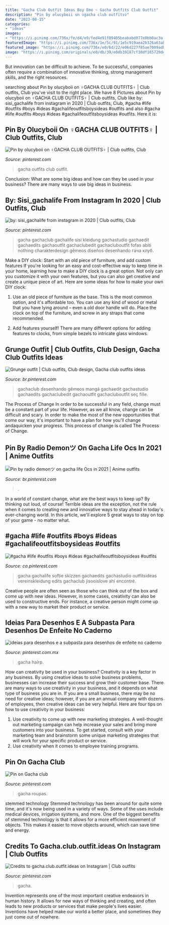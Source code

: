 ```yaml
---
title: "Gacha Club Outfit Ideas Boy Emo ~ Gacha Outfits Club Outfit"
description: "Pin by olucyboii on ‍♀️gacha club outfits‍♀️"
date: "2023-08-15"
categories:
- "ideas"
images:
- "https://i.pinimg.com/736x/fe/d4/e9/fed4e91f09405beababd077e8bb0ac3a.jpg"
featuredImage: "https://i.pinimg.com/736x/1e/5c/91/1e5c919aea2b326a63aba8147ac84de8.jpg"
featured_image: "https://i.pinimg.com/736x/e0/6d/22/e06d227f85ae7009adb8a4b544ef320c.jpg"
image: "https://i.pinimg.com/originals/e0/db/39/e0db39187cf10df165720de4a7255861.jpg"
---
```



But innovation can be difficult to achieve. To be successful, companies often require a combination of innovative thinking, strong management skills, and the right resources.

	

		
searching about Pin by olucyboii on ‍♀️GACHA CLUB OUTFITS‍♀️ | Club outfits, Club you've visit to the right place. We have 8 Pictures about Pin by olucyboii on ‍♀️GACHA CLUB OUTFITS‍♀️ | Club outfits, Club like by: sisi_gachalife from instagram in 2020 | Club outfits, Club, #gacha #life #outfits #boys #ideas #gachalifeoutfitsboysideas #outfits and also #gacha #life #outfits #boys #ideas #gachalifeoutfitsboysideas #outfits. Here it is:
		
    
## Pin By Olucyboii On ‍♀️GACHA CLUB OUTFITS‍♀️ | Club Outfits, Club

<img loading=lazy src="https://i.pinimg.com/736x/df/a8/c8/dfa8c8a285ebb96c649fe1cda069a09d.jpg" onerror="this.onerror=null;this.src='https://tse4.mm.bing.net/th?id=OIP.iyW8AeIDhbgC9fEjRUNCfQHaFh&amp;pid=15.1';" alt="Pin by olucyboii on ‍♀️GACHA CLUB OUTFITS‍♀️ | Club outfits, Club">

_Source: pinterest.com_

>gacha outfits club outfit. 

	

Conclusion: What are some big ideas and how can they be used in your business?
There are many ways to use big ideas in business.

    
## By: Sisi_gachalife From Instagram In 2020 | Club Outfits, Club

<img loading=lazy src="https://i.pinimg.com/736x/1e/5c/91/1e5c919aea2b326a63aba8147ac84de8.jpg" onerror="this.onerror=null;this.src='https://tse1.mm.bing.net/th?id=OIP.Egn7wi7AvCD6KogulZ_ynAHaHa&amp;pid=15.1';" alt="by: sisi_gachalife from instagram in 2020 | Club outfits, Club">

_Source: pinterest.com_

>gacha gachaclub gachalife sisi kleidung gachastudio gachaedit gachaedits gachaoutfit gachaclubedit gachacluboutfit fofas abiti nothing charakterdesign gêmeos diseños desenhando гача клуб. 

	

Make a DIY clock: Start with an old piece of furniture, and add custom features
If you're looking for an easy and cost-effective way to keep time in your home, learning how to make a DIY clock is a great option. Not only can you customize it with your own features, but you can also get creative and create a unique piece of art. Here are some ideas for how to make your own DIY clock:
1. Use an old piece of furniture as the base. This is the most common option, and it's affordable too. You can use any kind of wood or metal that you have lying around – even a old door handle will do. Place the clock on top of the furniture, and screw in any straps that come recommended.

2. Add features yourself! There are many different options for adding features to clocks, from simple bezels to intricate glass windows.

    
## Grunge Outfit | Club Outfits, Club Design, Gacha Club Outfits Ideas

<img loading=lazy src="https://i.pinimg.com/originals/57/04/14/570414dbf414992045904a7f5ec27ea2.jpg" onerror="this.onerror=null;this.src='https://tse3.mm.bing.net/th?id=OIP.LQyA8pxYl0lOjucBknBljwHaHb&amp;pid=15.1';" alt="Grunge outfit | Club outfits, Club design, Gacha club outfits ideas">

_Source: br.pinterest.com_

>gachaclub desenhando gêmeos mangá gachaedit gachastudio gachaedits gachaclubedit gachaoutfit gachacluboutfit seç fille. 

	

The Process of Change
In order to be successful in any field, change must be a constant part of your life. However, as we all know, change can be difficult and scary. In order to make the most of the new opportunities that come our way, it's important to have a plan for how you'll change andaquicken your progress. This process of change is called The Process of Change.

    
## Pin By Radio Demonツ On Gacha Life Ocs In 2021 | Anime Outfits

<img loading=lazy src="https://i.pinimg.com/originals/e0/db/39/e0db39187cf10df165720de4a7255861.jpg" onerror="this.onerror=null;this.src='https://tse2.mm.bing.net/th?id=OIP.J-AOjpoG-FlyEuO_o5skWAHaEK&amp;pid=15.1';" alt="Pin by radio demonツ on gacha life Ocs in 2021 | Anime outfits">

_Source: br.pinterest.com_

>. 

	

In a world of constant change, what are the best ways to keep up? By thinking out loud, of course! Terrible ideas are the exception, not the rule when it comes to creating new and innovative ways to stay ahead in today's ever-changing world. In this article, we'll explore 5 great ways to stay on top of your game - no matter what.

    
## #gacha #life #outfits #boys #ideas #gachalifeoutfitsboysideas #outfits

<img loading=lazy src="https://i.pinimg.com/736x/fe/d4/e9/fed4e91f09405beababd077e8bb0ac3a.jpg" onerror="this.onerror=null;this.src='https://tse1.mm.bing.net/th?id=OIP.8Ki02KXqrGUdSTOmKBHclQHaHS&amp;pid=15.1';" alt="#gacha #life #outfits #boys #ideas #gachalifeoutfitsboysideas #outfits">

_Source: co.pinterest.com_

>gacha gachalife softie skizzen gachaedits gachastudio outfitsideas vereinskleidung edits gachaclub jisooislove ahí encontré. 

	

Creative people are often seen as those who can think out of the box and come up with new ideas. However, in some cases, creativity can also be used to constructive ends. For instance, a creative person might come up with a new way to market their product or service.

    
## Ideias Para Desenhos E A Subpasta Para Desenhos De Enfeite No Caderno

<img loading=lazy src="https://i.pinimg.com/736x/d8/1a/d0/d81ad01ca38d831adeaf6ef4a139518f.jpg" onerror="this.onerror=null;this.src='https://tse2.mm.bing.net/th?id=OIP.8_xbk6S1nQRHpsswwNqGqwHaIh&amp;pid=15.1';" alt="ideias para desenhos e a subpasta para desenhos de enfeite no caderno">

_Source: pinterest.com.mx_

>gacha hairp. 

	

How can creativity be used in your business?
Creativity is a key factor in any business. By using creative ideas to solve business problems, businesses can increase their success and grow their customer base. There are many ways to use creativity in your business, and it depends on what type of business you are in. If you are a small business, there may be no need for creative ideas; however, if you are an annual company with dozens of employees, then creative ideas can be very helpful. Here are four tips on how to use creativity in your business: 
1) Use creativity to come up with new marketing strategies. A well-thought out marketing campaign can help increase your sales and bring more customers into your business. To get started, consult with your marketing team and brainstorm some unique marketing strategies that will work for your specific product or service. 
2) Use creativity when it comes to employee training programs.

    
## Pin On Gacha Club

<img loading=lazy src="https://i.pinimg.com/736x/a4/df/81/a4df8138c4e02f6c543bce87db1fddf4.jpg" onerror="this.onerror=null;this.src='https://tse1.mm.bing.net/th?id=OIP.zCMxm7E2GF88A50IzlljwQHaNA&amp;pid=15.1';" alt="Pin on Gacha club">

_Source: pinterest.com_

>gacha roupas. 

	

stemmed technology
Stemmed technology has been around for quite some time, and it's now being used in a variety of ways. Some of the uses include medical devices, irrigation systems, and more. One of the biggest benefits of stemmed technology is that it allows for a more efficient movement of objects. This makes it easier to move objects around, which can save time and energy.

    
## Credits To Gacha.club.outfit.ideas On Instagram | Club Outfits

<img loading=lazy src="https://i.pinimg.com/736x/e0/6d/22/e06d227f85ae7009adb8a4b544ef320c.jpg" onerror="this.onerror=null;this.src='https://tse2.mm.bing.net/th?id=OIP.SId-997fwTJJX9hnyjGNkgHaHY&amp;pid=15.1';" alt="Credits to gacha.club.outfit.ideas on Instagram | Club outfits">

_Source: pinterest.com_

>gacha. 

	

Invention represents one of the most important creative endeavors in human history. It allows for new ways of thinking and creating, and often leads to new products or services that make people's lives easier. Inventions have helped make our world a better place, and sometimes they just come out of nowhere.

